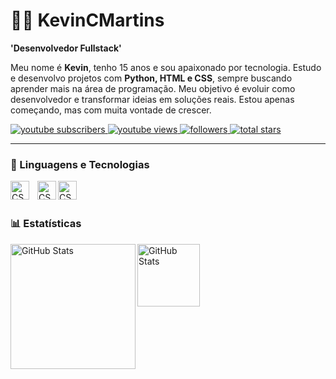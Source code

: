# 👨‍💻 KevinCMartins
**'Desenvolvedor Fullstack'**

Meu nome é **Kevin**, tenho 15 anos e sou apaixonado por tecnologia. Estudo e desenvolvo projetos com **Python, HTML e CSS**, sempre buscando aprender mais na área de programação. Meu objetivo é evoluir como desenvolvedor e transformar ideias em soluções reais. Estou apenas começando, mas com muita vontade de crescer.

<p align="left">
      <a href="https://www.youtube.com/@Agent.MK.">
         <img
          alt="youtube subscribers" title="Inscreva-se" src="https://custom-icon-badges.demolab.com/youtube/channel/subscribers/UCHaWLRJMZoGejLZ-xhbx1Lg?color=%23E05D44&label=Inscreva-se&logo=video&logoColor=white&style=for-the-badge&labelColor=CE4630"
         />
    </a> 
    <a href="https://www.youtube.com/@Agent.MK.">
        <img
             alt="youtube views" title="YouTube views" src="https://custom-icon-badges.demolab.com/youtube/channel/views/UCHaWLRJMZoGejLZ-xhbx1Lg?color=%23E1AD0E&logo=eye&logoColor=white&style=for-the-badge&labelColor=C79600"
        />
      </a> 
      <a href="https://github.com/KevinCMartins?tab=followers">
         <img
             alt="followers" title="Follow me on Github" src="https://custom-icon-badges.demolab.com/github/followers/KevinCMartins?color=236ad3&labelColor=1155ba&style=for-the-badge&logo=github&-add&label=seguidores&logoColor=white"
         />
         </a>
      <a href="https://github.com/KevinCMartins?tab=repositories&sort=stargazers">
         <img
             alt="total stars" title="Total stars on GitHub" src="https://custom-icon-badges.demolab.com/github/stars/KevinCMartins?color=55960c&style=for-the-badge&labelColor=488207&logo=star&label=Estrelas"
        />
    </a>
</p>


---

### 🤖 Linguagens e Tecnologias


<img
    align="left" 
    alt="CSS" 
    title="CSS"
    width="30px" 
    style="padding-right: 10px;"
    src="https://cdn.jsdelivr.net/gh/devicons/devicon@latest/icons/html5/html5-original.svg" />       

<img 
    align="left" 
    alt="CSS" 
    title="CSS"
    width="30px"
    src="https://cdn.jsdelivr.net/gh/devicons/devicon@latest/icons/css3/css3-original.svg" />
          
<img
    align="left" 
    alt="CSS" 
    title="CSS"
    width="30px" 
    style="padding-right: 10px;" src="https://cdn.jsdelivr.net/gh/devicons/devicon@latest/icons/python/python-original.svg" 
/>

<br/>
<br/>

### 📊 Estatísticas

<img
    align="left" 
    alt="GitHub Stats" 
    height="200px" 
    style="[padding-right: 10px;" src="https://github-readme-stats.vercel.app/api?username=KevinCMartins&show_icons=true&theme=tokyonight&include_all_commits=true&locale=pt-br" 
/>

<img 
    align="left" 
    alt="GitHub Stats" 
    height="100" 
    style="padding-right: 10px;" 
    src="https://github-readme-stats.vercel.app/api/top-langs/?username=KevinCMartins&theme=tokyonight&layout=compact&custom_title=Tecnologias&langs_count=7&locale=pt-br" 
  />
